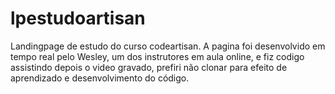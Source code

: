 # lpestudoartisan
Landingpage de estudo do curso codeartisan.
A pagina foi desenvolvido em tempo real pelo Wesley, um dos instrutores em aula online, 
e fiz codigo assistindo depois o video gravado, prefiri não clonar para efeito de aprendizado
e desenvolvimento do código.
